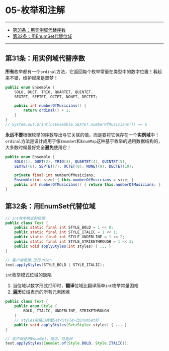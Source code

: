 # 05-枚举和注解

---

- [第31条：用实例域代替序数](#第31条用实例域代替序数)
- [第32条：用EnumSet代替位域](#第32条用enumset代替位域)

---

## 第31条：用实例域代替序数

**所有**枚举都有一个`ordinal`方法，它返回每个枚举常量在类型中的数字位置！看起来不错，维护起来是噩梦！

```Java
public enum Ensemble {
	SOLO, DUET, TRIO, QUARTET, QUINTET,
	SEXTET, SEPTET, OCTET, NONET, DECTET;

	public int numberOfMusicians() {
		return ordinal() + 1;
	}
}
// System.out.println(Ensemble.SEXTET.numberOfMusicians()) == 6
```

**永远不要**根据枚举的序数导出与它关联的值，而是要将它保存在一个**实例域**中！`ordinal`方法是设计成用于像`EnumSet`和`EnumMap`这种基于枚举的通用数据结构的，大多数时候最好完全**避免**使用它！

```Java
public enum Ensemble {
	SOLO(1), DUET(2), TRIO(3), QUARTET(4), QUINTET(5),
	SEXTET(6), SEPTET(7), OCTET(8), NONET(9), DECTET(10);

	private final int numberOfMusicians;
	Ensemble(int size) { this.numberOfMusicians = size; }
	public int numberOfMusicians() { return this.numberOfMusicians; }
}
```

## 第32条：用EnumSet代替位域

```Java
// int枚举模式的位域
public class Text {
	public static final int STYLE_BOLD = 1 << 0;
	public static final int STYLE_ITALIC = 1 << 1;
	public static final int STYLE_UNDERLINE = 1 << 2;
	public static final int STYLE_STRIKETHROUGH = 1 << 3;
	public void applyStyles(int styles) { ... }
}

// 客户端使用|进行union
text.applyStyles(STYLE_BOLD | STYLE_ITALIC);
```

`int`枚举模式位域的缺陷
1. 当位域以数字形式打印时，**翻译**位域比翻译简单`int`枚举常量困难
2. **遍历**位域表示的所有元素困难

```Java
public class Text {
	public enum Style {
		BOLD, ITALIC, UNDERLINE, STRIKETHROUGH
	}
	// styles用接口类型Set<Style>比EnumSet好
	public void applyStyles(Set<Style> styles) { ... }
}

// 客户端使用EnumSet，简洁，性能好
text.applyStyles(EnumSet.of(Style.BOLD, Style.ITALIC));
```

